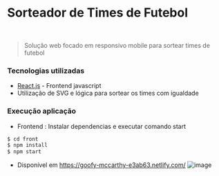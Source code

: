# Sorteador de Times de Futebol


&nbsp;
> Solução web focado em responsivo mobile para sortear
> times de futebol


### Tecnologias utilizadas

* [React.js](https://pt-br.reactjs.org/) - Frontend javascript
* Utilização de SVG e lógica para sortear os times com igualdade


### Execução aplicação

 - Frontend : Instalar dependencias e executar comando start
```sh
$ cd front
$ npm install 
$ npm start
```

* Disponível em <https://goofy-mccarthy-e3ab63.netlify.com/>
![image](https://user-images.githubusercontent.com/22485428/235176617-f1be4432-80c7-469a-8e92-cc82179f4646.png)

